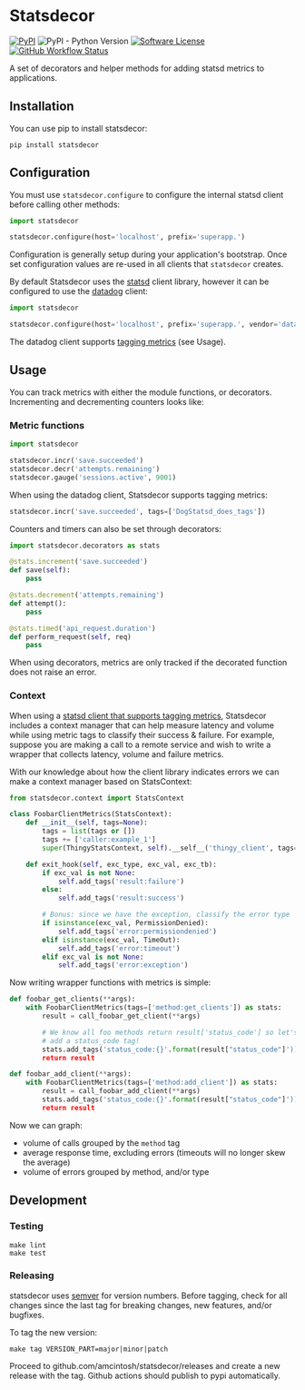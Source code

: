 # Statsdecor

[![PyPI](https://img.shields.io/pypi/v/statsdecor)](https://pypi.org/project/statsdecor/)
![PyPI - Python Version](https://img.shields.io/pypi/pyversions/statsdecor)
[![Software License](https://img.shields.io/badge/license-MIT-brightgreen.svg?style=flat-square)](LICENSE.txt)
[![GitHub Workflow Status](https://img.shields.io/github/actions/workflow/status/amcintosh/statsdecor/run-tests.yml?branch=main)](https://github.com/amcintosh/statsdecor/actions?query=workflow%3A%22Run+Tests%22)

A set of decorators and helper methods for adding statsd metrics to applications.

## Installation

You can use pip to install statsdecor:

```shell
pip install statsdecor
```

## Configuration

You must use `statsdecor.configure` to configure the internal statsd client before
calling other methods:

```python
import statsdecor

statsdecor.configure(host='localhost', prefix='superapp.')
```

Configuration is generally setup during your application's bootstrap. Once
set configuration values are re-used in all clients that `statsdecor` creates.

By default Statsdecor uses the [statsd](https://pypi.org/project/statsd/) client library,
however it can be configured to use the [datadog](https://pypi.org/project/datadog/) client:

```python
import statsdecor

statsdecor.configure(host='localhost', prefix='superapp.', vendor='datadog')
```

The datadog client supports [tagging metrics](https://statsd.readthedocs.io/en/stable/tags.html) (see Usage).

## Usage

You can track metrics with either the module functions, or decorators. Incrementing
and decrementing counters looks like:

### Metric functions

```python
import statsdecor

statsdecor.incr('save.succeeded')
statsdecor.decr('attempts.remaining')
statsdecor.gauge('sessions.active', 9001)
```

When using the datadog client, Statsdecor supports tagging metrics:

```python
statsdecor.incr('save.succeeded', tags=['DogStatsd_does_tags'])
```

Counters and timers can also be set through decorators:

```python
import statsdecor.decorators as stats

@stats.increment('save.succeeded')
def save(self):
    pass

@stats.decrement('attempts.remaining')
def attempt():
    pass

@stats.timed('api_request.duration')
def perform_request(self, req)
    pass
```

When using decorators, metrics are only tracked if the decorated function
does not raise an error.

### Context

When using a [statsd client that supports tagging metrics](https://statsd.readthedocs.io/en/stable/tags.html),
Statsdecor includes a context manager that can help measure latency and volume while using metric tags to
classify their success & failure. For example, suppose you are making a call to a remote service and wish
to write a wrapper that collects latency, volume and failure metrics.

With our knowledge about how the client library indicates errors we can make a context manager
based on StatsContext:

```python
from statsdecor.context import StatsContext

class FoobarClientMetrics(StatsContext):
    def __init__(self, tags=None):
        tags = list(tags or [])
        tags += ['caller:example_1']
        super(ThingyStatsContext, self).__self__('thingy_client', tags=tags)

    def exit_hook(self, exc_type, exc_val, exc_tb):
        if exc_val is not None:
            self.add_tags('result:failure')
        else:
            self.add_tags('result:success')

        # Bonus: since we have the exception, classify the error type
        if isinstance(exc_val, PermissionDenied):
            self.add_tags('error:permissiondenied')
        elif isinstance(exc_val, TimeOut):
            self.add_tags('error:timeout')
        elif exc_val is not None:
            self.add_tags('error:exception')

```

Now writing wrapper functions with metrics is simple:

```python
def foobar_get_clients(**args):
    with FoobarClientMetrics(tags=['method:get_clients']) as stats:
        result = call_foobar_get_client(**args)

        # We know all foo methods return result['status_code'] so let's
        # add a status_code tag!
        stats.add_tags('status_code:{}'.format(result["status_code"]'))
        return result

def foobar_add_client(**args):
    with FoobarClientMetrics(tags=['method:add_client']) as stats:
        result = call_foobar_add_client(**args)
        stats.add_tags('status_code:{}'.format(result["status_code"]'))
        return result
```

Now we can graph:

* volume of calls grouped by the `method` tag
* average response time, excluding errors (timeouts will no longer skew the average)
* volume of errors grouped by method, and/or type

## Development

### Testing

```shell
make lint
make test
```

### Releasing

statsdecor uses [semver](https://semver.org) for version numbers. Before tagging,
check for all changes since the last tag for breaking changes, new features,
and/or bugfixes.

To tag the new version:

```shell
make tag VERSION_PART=major|minor|patch
```

Proceed to github.com/amcintosh/statsdecor/releases and create a new release with the tag.
Github actions should publish to pypi automatically.

